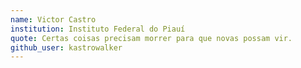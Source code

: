 ```yaml
---
name: Victor Castro
institution: Instituto Federal do Piauí
quote: Certas coisas precisam morrer para que novas possam vir.
github_user: kastrowalker
---
```


